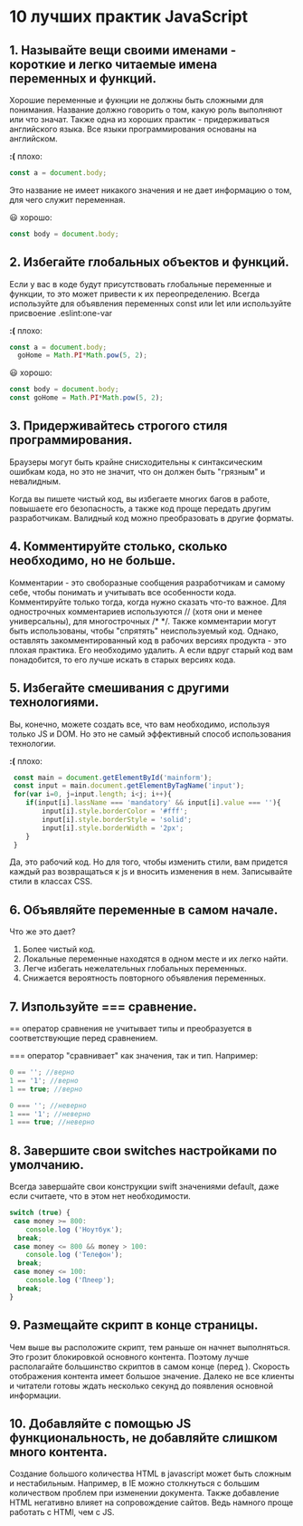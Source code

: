 # 10 лучших практик JavaScript

## 1. Называйте вещи своими именами - короткие и легко читаемые имена переменных и функций.

Хорошие переменные и фукнции не должны быть сложными для понимания. Название должно говорить о том, какую роль выполняют или что значат. Также одна из хороших практик - придерживаться английского языка. Все языки программирования основаны на английском. 

__:(__ плохо: 
``` js
const a = document.body;
```
Это название не имеет никакого значения и не дает информацию о том, для чего служит переменная. 

😃 хорошо:
``` js
const body = document.body;
```

## 2. Избегайте глобальных объектов и функций.

Если у вас в коде будут присутствовать глобальные переменные и функции, то это может привести к их переопределению. 
Всегда используйте для объявления переменных const или let или используйте присвоение .eslint:one-var

__:(__ плохо: 
``` js
const a = document.body;
  goHome = Math.PI*Math.pow(5, 2);
```

😃 хорошо:
``` js
const body = document.body;
const goHome = Math.PI*Math.pow(5, 2); 
```


## 3. Придерживайтесь строгого стиля программирования.

Браузеры могут быть крайне снисходительны к синтаксическим ошибкам кода, но это не значит, что он должен быть "грязным" и невалидным. 

Когда вы пишете чистый код, вы избегаете многих багов в работе, повышаете его безопасность, а также код проще передать другим разработчикам. Валидный код можно преобразовать в другие форматы.

## 4. Комментируйте столько, сколько необходимо, но не больше. 

Комментарии - это своборазные сообщения разработчикам и самому себе, чтобы понимать и учитывать все особенности кода. Комментируйте только тогда, когда нужно сказать что-то важное. Для однострочных комментариев используются // (хотя они и менее универсальны), для многострочных /* */. Также комментарии могут быть использованы, чтобы "спрятять" неиспользуемый код. Однако, оставлять закомментированный код в рабочих версиях продукта - это плохая практика. Его необходимо удалить. А если вдруг старый код вам понадобится, то его лучше искать в старых версиях кода.

## 5. Избегайте смешивания с другими технологиями.

 Вы, конечно, можете создать все, что вам необходимо, используя только JS и DOM. Но это не самый эффективный способ использования технологии. 

 __:(__ плохо: 
``` js
 const main = document.getElementById('mainform');
 const input = main.document.getElementByTagName('input');
 for(var i=0, j=input.length; i<j; i++){
 	if(input[i].lassName === 'mandatory' && input[i].value === ''){
 		input[i].style.borderColor = '#fff';
 		input[i].style.borderStyle = 'solid';
 		input[i].style.borderWidth = '2px';
 	}
 }
```
Да, это рабочий код. Но для того, чтобы изменить стили, вам придется каждый раз возвращаться к js и вносить изменения в нем. Записывайте стили в классах CSS. 

## 6. Объявляйте переменные в самом начале.

Что же это дает? 
 1. Более чистый код.
 2. Локальные переменные находятся в одном месте и их легко найти.
 3. Легче избегать нежелательных глобальных переменных.
 4. Снижается вероятность повторного объявления переменных. 

## 7. Изпользуйте === сравнение.

== оператор сравнения не учитывает типы и преобразуется в соответствующие перед сравнением. 

=== оператор "сравнивает" как значения, так и тип.
 Например: 

``` js
0 == ''; //верно
1 == '1'; //верно
1 == true; //верно

0 === ''; //неверно
1 === '1'; //неверно
1 === true; //неверно
```


## 8. Завершите свои switches настройками по умолчанию.

Всегда завершайте свои конструкции swift значениями default, даже если считаете, что в этом нет необходимости.

``` js
switch (true) {
 case money >= 800:
 	console.log ('Ноутбук');
  break;
 case money <= 800 && money > 100: 
 	console.log ('Телефон');
  break;
 case money <= 100:
 	console.log ('Плеер');
  break;
}
```

## 9. Размещайте скрипт в конце страницы.

Чем выше вы расположите скрипт, тем раньше он начнет выполняться. Это грозит блокировкой основного контента. Поэтому лучше располагайте большинство скриптов в самом конце (перед </body>). Скорость отображения контента имеет большое значение. Далеко не все клиенты и читатели готовы ждать несколько секунд до появления основной информации.

## 10. Добавляйте с помощью JS функциональность, не добавляйте слишком много контента.

Создание большого количества HTML в javascript может быть сложным и нестабильным. Например, в IE можно столкнуться с большим количеством проблем при изменении документа. 
Также добавление HTML негативно влияет на сопровождение сайтов. Ведь намного проще работать с HTMl, чем с JS.
